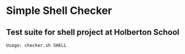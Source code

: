 # Simple Shell Checker
## Test suite for shell project at Holberton School

`Usage: checker.sh SHELL`
